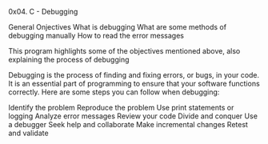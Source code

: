 0x04. C - Debugging

General Onjectives
What is debugging
What are some methods of debugging manually
How to read the error messages

This program highlights some of the objectives mentioned above,
also explaining the process of debugging

Debugging is the process of finding and fixing errors, or bugs, in your code.
It is an essential part of programming to ensure that your software functions correctly.
Here are some steps you can follow when debugging:

Identify the problem
Reproduce the problem
Use print statements or logging
Analyze error messages
Review your code
Divide and conquer
Use a debugger
Seek help and collaborate
Make incremental changes
Retest and validate
